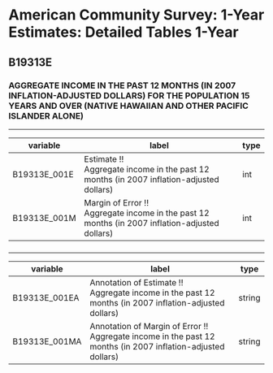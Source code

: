 # American Community Survey: 1-Year Estimates: Detailed Tables 1-Year

## B19313E

### AGGREGATE INCOME IN THE PAST 12 MONTHS (IN 2007 INFLATION-ADJUSTED DOLLARS) FOR THE POPULATION 15 YEARS AND OVER (NATIVE HAWAIIAN AND OTHER PACIFIC ISLANDER ALONE)

___

| variable | label | type |
| ----- | ----- | ----- |
| B19313E_001E | Estimate !!<br>Aggregate income in the past 12 months (in 2007 inflation-adjusted dollars) | int |
| B19313E_001M | Margin of Error !!<br>Aggregate income in the past 12 months (in 2007 inflation-adjusted dollars) | int |
### 

___

| variable | label | type |
| ----- | ----- | ----- |
| B19313E_001EA | Annotation of Estimate !!<br>Aggregate income in the past 12 months (in 2007 inflation-adjusted dollars) | string |
| B19313E_001MA | Annotation of Margin of Error !!<br>Aggregate income in the past 12 months (in 2007 inflation-adjusted dollars) | string |

